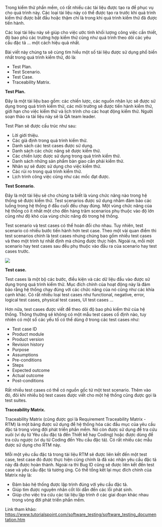 Trong kiểm thử phần mềm, có rất nhiều các tài liệu được tạo ra để phục vụ cho quá trình này. Các loại tài liệu này có thể được tạo ra trước khi quá trình kiểm thử được bắt đầu hoặc thậm chí là trong khi quá trình kiểm thử đã được tiến hành.

Các loại tài liệu này sẽ giúp cho việc ước tính khối lượng công việc cần thiết, độ bao phủ các trường hợp kiểm thử cũng như quá trình theo dõi các yêu cầu đặc tả ... một cách hiệu quả nhất.

Bài viết này chúng ta sẽ cùng tìm hiểu một số tài liệu được sử dụng phổ biến nhất trong quá trình kiểm thử, đó là:

- Test Plan.
- Test Scenario.
- Test Case.
- Traceability Matrix.

**Test Plan.**

Đây là một tài liệu bao gồm: các chiến lược, các nguồn nhân lực sẽ được sử dụng trong quá trình kiểm thử, các môi trường sẽ được tiến hành kiểm thử, giới hạn cho việc kiểm thử và lịch trình cho các hoạt động kiểm thử. Người soạn thảo ra tài liệu này sẽ là QA team leader.

Test Plan sẽ được cấu trúc như sau:

- Lời giới thiệu.
- Các giả định trong quá trình kiểm thử.
- Danh sách các test cases được sử dụng.
- Danh sách các chức năng sẽ được kiểm thử.
- Các chiến lược được sử dụng trong quá trình kiểm thử.
- Danh sách những sản phẩm bàn giao cần phải kiểm thử.
- Nhân sự sẽ được sử dụng cho việc kiểm thử.
- Các rủi ro trong quá trình kiểm thử.
- Lịch trình công việc cũng như các mốc đạt được.

**Test Scenario.**

Đây là một tài liệu sẽ cho chúng ta biết là vùng chức năng nào trong hệ thống sẽ được kiểm thử. Test scenarios được sử dụng nhằm đảm bảo các luồng trong hệ thống ở đầu cuối đều chạy đúng. Một vùng chức năng của hệ thống có ít nhất một cho đến hàng trăm scenarios phụ thuộc vào độ lớn cũng như độ khó của vùng chức năng đó trong hệ thống.

Test scenario và test cases có thể hoán đổi cho nhau. Tuy nhiên, test scenario có nhiều bước tiến hành hơn test case. Theo một vài quan điểm thì test scenarios chính là test cases nhưng chúng bao gồm nhiều test cases và theo một trình tự nhất định mà chúng được thực hiện. Ngoài ra, mỗi một scenario hay test cases sau đều phụ thuộc vào đầu ra của scenario hay test cases trước.

![](https://images.viblo.asia/cd5f724d-4fc0-4a76-aa0b-76d87a1e89e4.png)

**Test case.**

Test cases là một bộ các bước, điều kiện và các dữ liệu đầu vào được sử dụng trọng quá trình kiểm thử. Mục đích chính của hoạt động này là đảm bảo rằng hệ thống chạy đúng với các chức năng của nó cũng như các khía cạnh khác. Có rất nhiều loại test cases như functional, negative, error, logical test cases, physical test cases, UI test cases ...

Hơn nữa, test cases được viết để theo dõi độ bao phủ kiểm thử của hệ thống. Thông thường sẽ không có một mẫu test cases cố định nào, tuy nhiên có một số các yếu tố có thể dùng ở trong các test cases như:

- Test case ID
- Product module
- Product version
- Revision history
- Purpose
- Assumptions
- Pre-conditions
- Steps
- Expected outcome
- Actual outcome
- Post-conditions

Rất nhiều test cases có thể có nguồn gốc từ một test scenario. Thêm vào đó, đôi khi nhiều bộ test cases được viết cho một hệ thống cũng được gọi là test suites.

**Traceability Matrix.**

Traceability Matrix (cũng được gọi là Requirement Traceability Matrix - RTM) là một bảng được sử dụng để hệ thống hóa các đầu mục của yêu cầu đặc tả trong vòng đời phát triển phần mềm. Nó còn được sử dụng để tra cứu xuôi (ví dụ từ Yêu cầu đặc tả đến Thiết kế hay Coding) hoặc được dùng để tra cứu ngược (ví dụ từ Coding đến Yêu cầu đặc tả). Có rất nhiều các mẫu được sử dụng cho RTM này.

Mỗi một yêu cầu đặc tả trong tài liệu RTM sẽ được liên kết đến một test case, test case đó được thực hiện cũng chính là đã xác nhận yêu cầu đặc tả này đã được hoàn thành. Ngoài ra thì Bug ID cũng sẽ được liên kết đến test case và yêu cầu đặc tả tương ứng. Có thể tổng kết lại mục đích chính của Matrix này là:
- Đảm bảo hệ thống được lập trình đúng với yêu cầu đặc tả.
- Giúp tìm được nguyên nhân cốt lõi dẫn đến các lỗi phát sinh.
- Giúp cho việc tra cứu các tài liệu lập trình ở các giai đoạn khác nhau trong vòng đời phát triển phần mềm.

Link tham khảo:
https://www.tutorialspoint.com/software_testing/software_testing_documentation.htm